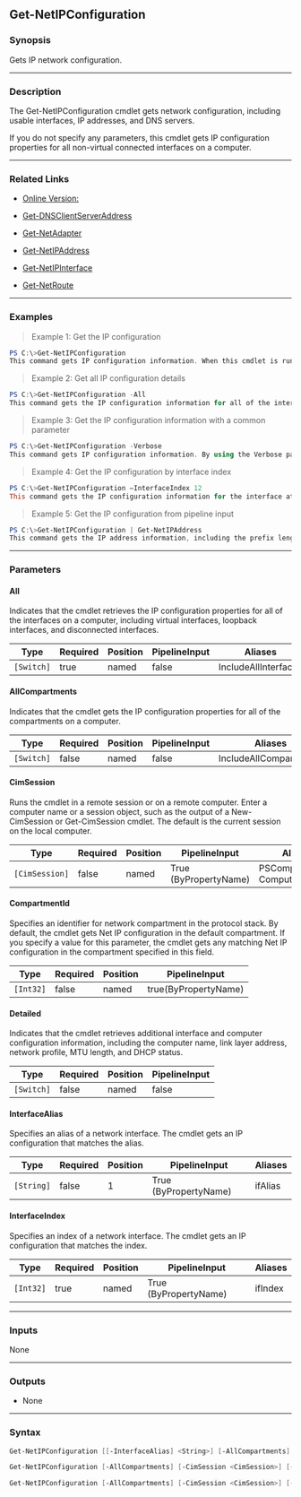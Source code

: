 Get-NetIPConfiguration
----------------------

### Synopsis
Gets IP network configuration.

---

### Description

The Get-NetIPConfiguration cmdlet gets network configuration, including usable interfaces, IP addresses, and DNS servers.

If you do not specify any parameters, this cmdlet gets IP configuration properties for all non-virtual connected interfaces on a computer.

---

### Related Links
* [Online Version:](http://go.microsoft.com/fwlink/?LinkId=288381)

* [Get-DNSClientServerAddress](Get-DNSClientServerAddress)

* [Get-NetAdapter](Get-NetAdapter)

* [Get-NetIPAddress](Get-NetIPAddress)

* [Get-NetIPInterface](Get-NetIPInterface)

* [Get-NetRoute](Get-NetRoute)

---

### Examples
> Example 1: Get the IP configuration

```PowerShell
PS C:\>Get-NetIPConfiguration
This command gets IP configuration information. When this cmdlet is run without parameters, it gets the IP configuration information for all of the non-virtual connected interfaces on the computer.
```
> Example 2: Get all IP configuration details

```PowerShell
PS C:\>Get-NetIPConfiguration -All
This command gets the IP configuration information for all of the interfaces on the computer, including virtual interfaces, loopback interfaces, and disconnected interfaces.
```
> Example 3: Get the IP configuration information with a common parameter

```PowerShell
PS C:\>Get-NetIPConfiguration -Verbose
This command gets IP configuration information. By using the Verbose parameter, the networking cmdlets are shown to gather and format the information displayed in this cmdlet.
```
> Example 4: Get the IP configuration by interface index

```PowerShell
PS C:\>Get-NetIPConfiguration –InterfaceIndex 12
This command gets the IP configuration information for the interface at the index 12.
```
> Example 5: Get the IP configuration from pipeline input

```PowerShell
PS C:\>Get-NetIPConfiguration | Get-NetIPAddress
This command gets the IP address information, including the prefix length.
```

---

### Parameters
#### **All**
Indicates that the cmdlet retrieves the IP configuration properties for all of the interfaces on a computer, including virtual interfaces, loopback interfaces, and disconnected interfaces.

|Type      |Required|Position|PipelineInput|Aliases             |
|----------|--------|--------|-------------|--------------------|
|`[Switch]`|true    |named   |false        |IncludeAllInterfaces|

#### **AllCompartments**
Indicates that the cmdlet gets the IP configuration properties for all of the compartments on a computer.

|Type      |Required|Position|PipelineInput|Aliases               |
|----------|--------|--------|-------------|----------------------|
|`[Switch]`|false   |named   |false        |IncludeAllCompartments|

#### **CimSession**
Runs the cmdlet in a remote session or on a remote computer. Enter a computer name or a session object, such as the output of a New-CimSession or Get-CimSession cmdlet. The default is the current session on the local computer.

|Type          |Required|Position|PipelineInput        |Aliases                        |
|--------------|--------|--------|---------------------|-------------------------------|
|`[CimSession]`|false   |named   |True (ByPropertyName)|PSComputerName<br/>ComputerName|

#### **CompartmentId**
Specifies an identifier for network compartment in the protocol stack. By default, the cmdlet gets Net IP configuration in the default compartment. If you specify a value for this parameter, the cmdlet gets any matching Net IP configuration in the compartment specified in this field.

|Type     |Required|Position|PipelineInput       |
|---------|--------|--------|--------------------|
|`[Int32]`|false   |named   |true(ByPropertyName)|

#### **Detailed**
Indicates that the cmdlet retrieves additional interface and computer configuration information, including the computer name, link layer address, network profile, MTU length, and DHCP status.

|Type      |Required|Position|PipelineInput|
|----------|--------|--------|-------------|
|`[Switch]`|false   |named   |false        |

#### **InterfaceAlias**
Specifies an alias of a network interface. The cmdlet gets an IP configuration that matches the alias.

|Type      |Required|Position|PipelineInput        |Aliases|
|----------|--------|--------|---------------------|-------|
|`[String]`|false   |1       |True (ByPropertyName)|ifAlias|

#### **InterfaceIndex**
Specifies an index of a network interface. The cmdlet gets an IP configuration that matches the index.

|Type     |Required|Position|PipelineInput        |Aliases|
|---------|--------|--------|---------------------|-------|
|`[Int32]`|true    |named   |True (ByPropertyName)|ifIndex|

---

### Inputs
None

---

### Outputs
* None

---

### Syntax
```PowerShell
Get-NetIPConfiguration [[-InterfaceAlias] <String>] [-AllCompartments] [-CimSession <CimSession>] [-CompartmentId <Int32>] [-Detailed] [<CommonParameters>]
```
```PowerShell
Get-NetIPConfiguration [-AllCompartments] [-CimSession <CimSession>] [-CompartmentId <Int32>] [-Detailed] -All [<CommonParameters>]
```
```PowerShell
Get-NetIPConfiguration [-AllCompartments] [-CimSession <CimSession>] [-CompartmentId <Int32>] [-Detailed] -InterfaceIndex <Int32> [<CommonParameters>]
```
